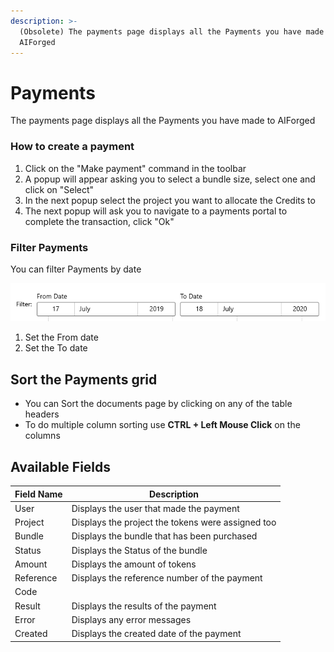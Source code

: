 ```yaml
---
description: >-
  (Obsolete) The payments page displays all the Payments you have made to
  AIForged
---
```


# Payments

The payments page displays all the Payments you have made to AIForged

### How to create a payment

1. Click on the "Make payment" command in the toolbar
2. A popup will appear asking you to select a bundle size, select one and click on "Select"
3. In the next popup select the project you want to allocate the Credits to
4. The next popup will ask you to navigate to a payments portal to complete the transaction, click "Ok"

### Filter Payments

You can filter Payments by date

![](<assets/image (22) (1).png>)

1. Set the From date
2. Set the To date

## Sort the Payments grid

* You can Sort the documents page by clicking on any of the table headers
* To do multiple column sorting use **CTRL + Left Mouse Click** on the columns

## Available Fields

| Field Name | Description                                       |
| ---------- | ------------------------------------------------- |
| User       | Displays the user that made the payment           |
| Project    | Displays the project the tokens were assigned too |
| Bundle     | Displays the bundle that has been purchased       |
| Status     | Displays the Status of the bundle                 |
| Amount     | Displays the amount of tokens                     |
| Reference  | Displays the reference number of the payment      |
| Code       |                                                   |
| Result     | Displays the results of the payment               |
| Error      | Displays any error messages                       |
| Created    | Displays the created date of the payment          |
